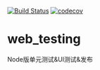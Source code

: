 [![Build Status](https://travis-ci.org/liuchuanyang65/web_testing.svg?branch=master)](https://travis-ci.org/liuchuanyang65/web_testing)
[![codecov](https://codecov.io/gh/liuchuanyang65/web_testing/branch/master/graph/badge.svg)](https://codecov.io/gh/liuchuanyang65/web_testing)
# web_testing
Node版单元测试&amp;UI测试&amp;发布
